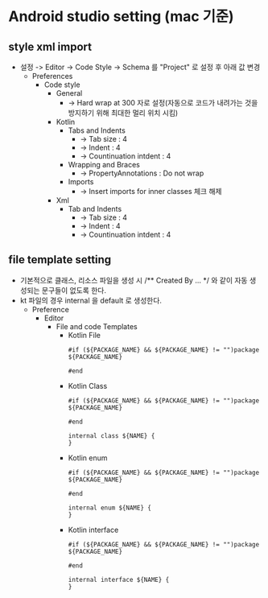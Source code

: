 # Android studio setting (mac 기준)

## style xml import

- 설정 -> Editor -> Code Style -> Schema 를 "Project" 로 설정 후 아래 값 변경
  - Preferences
    - Code style
      - General
        - → Hard wrap at 300 자로 설정(자동으로 코드가 내려가는 것을 방지하기 위해 최대한 멀리 위치 시킴)
      - Kotlin
        - Tabs and Indents
          - → Tab size : 4
          - → Indent : 4
          - → Countinuation intdent : 4
        - Wrapping and Braces
          - → PropertyAnnotations : Do not wrap
        - Imports
          - → Insert imports for inner classes 체크 해제
      - Xml
        - Tab and Indents
          - → Tab size : 4
          - → Indent : 4
          - → Countinuation intdent : 4
         
## file template setting

- 기본적으로 클래스, 리소스 파일을 생성 시 /** Created By ... */ 와 같이 자동 생성되는 문구들이 없도록 한다.
- kt 파일의 경우 internal 을 default 로 생성한다.
  - Preference
    - Editor
      - File and code Templates
        - Kotlin File
          ```
          #if (${PACKAGE_NAME} && ${PACKAGE_NAME} != "")package ${PACKAGE_NAME}

          #end
          ```
        - Kotlin Class
          ```
          #if (${PACKAGE_NAME} && ${PACKAGE_NAME} != "")package ${PACKAGE_NAME}

          #end

          internal class ${NAME} {
          }
          ```
        - Kotlin enum
          ```
          #if (${PACKAGE_NAME} && ${PACKAGE_NAME} != "")package ${PACKAGE_NAME}

          #end

          internal enum ${NAME} {
          }
          ```
        - Kotlin interface
          ```
          #if (${PACKAGE_NAME} && ${PACKAGE_NAME} != "")package ${PACKAGE_NAME}

          #end

          internal interface ${NAME} {
          }
          ```
